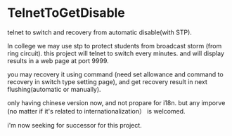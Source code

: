 TelnetToGetDisable
==================

telnet to switch and recovery from automatic disable(with STP).

In college we may use stp to protect students from broadcast storm (from ring circuit). this project will telnet to switch every minutes. and will display results in a web page at port 9999.

you may recovery it using command (need set allowance and command to recovery in switch type setting page), and get recovery result in next flushing(automatic or manually).

only having chinese version now, and not propare for i18n. but any imporve (no matter if it's related to internationalization） is welcomed.

i'm now seeking for successor for this project.

